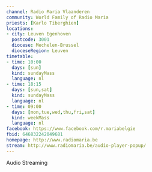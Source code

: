 ```yaml
---
channel: Radio Maria Vlaanderen
community: World Family of Radio Maria
priests: [Karlo Tiberghien]
locations:
- city: Leuven Egenhoven
  postcode: 3001
  diocese: Mechelen-Brussel
  dioceseRegion: Leuven
timetable:
- time: 10:00
  days: [sun]
  kind: sundayMass
  language: nl
- time: 18:15
  days: [sun,sat]
  kind: sundayMass
  language: nl
- time: 09:00
  days: [mon,tue,wed,thu,fri,sat]
  kind: weekMass
  language: nl
facebook: https://www.facebook.com/r.mariabelgie
fbid: 646832242049681
homepage: http://www.radiomaria.be
stream: http://www.radiomaria.be/audio-player-popup/
---
```

Audio Streaming
